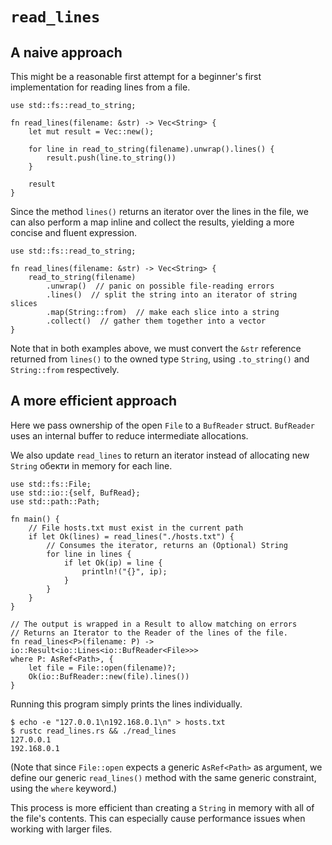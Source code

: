 # `read_lines`

## A naive approach

This might be a reasonable first attempt for a beginner's first
implementation for reading lines from a file.

```rust,norun
use std::fs::read_to_string;

fn read_lines(filename: &str) -> Vec<String> {
    let mut result = Vec::new();

    for line in read_to_string(filename).unwrap().lines() {
        result.push(line.to_string())
    }

    result
}
```

Since the method `lines()` returns an iterator over the lines in the file,
we can also perform a map inline and collect the results, yielding a more
concise and fluent expression.

```rust,norun
use std::fs::read_to_string;

fn read_lines(filename: &str) -> Vec<String> {
    read_to_string(filename) 
        .unwrap()  // panic on possible file-reading errors
        .lines()  // split the string into an iterator of string slices
        .map(String::from)  // make each slice into a string
        .collect()  // gather them together into a vector
}
```

Note that in both examples above, we must convert the `&str` reference
returned from `lines()` to the owned type `String`, using `.to_string()`
and `String::from` respectively.

## A more efficient approach

Here we pass ownership of the open `File` to a `BufReader` struct. `BufReader` uses an internal
buffer to reduce intermediate allocations.

We also update `read_lines` to return an iterator instead of allocating new
`String` обекти in memory for each line.

```rust,no_run
use std::fs::File;
use std::io::{self, BufRead};
use std::path::Path;

fn main() {
    // File hosts.txt must exist in the current path
    if let Ok(lines) = read_lines("./hosts.txt") {
        // Consumes the iterator, returns an (Optional) String
        for line in lines {
            if let Ok(ip) = line {
                println!("{}", ip);
            }
        }
    }
}

// The output is wrapped in a Result to allow matching on errors
// Returns an Iterator to the Reader of the lines of the file.
fn read_lines<P>(filename: P) -> io::Result<io::Lines<io::BufReader<File>>>
where P: AsRef<Path>, {
    let file = File::open(filename)?;
    Ok(io::BufReader::new(file).lines())
}
```

Running this program simply prints the lines individually.
```shell
$ echo -e "127.0.0.1\n192.168.0.1\n" > hosts.txt
$ rustc read_lines.rs && ./read_lines
127.0.0.1
192.168.0.1
```

(Note that since `File::open` expects a generic `AsRef<Path>` as argument, we define our
generic `read_lines()` method with the same generic constraint, using the `where` keyword.)

This process is more efficient than creating a `String` in memory with all of the file's
contents. This can especially cause performance issues when working with larger files.
